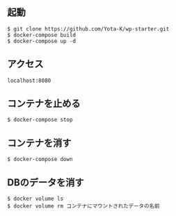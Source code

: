 ## 起動
`$ git clone https://github.com/Yota-K/wp-starter.git`  
`$ docker-compose build`  
`$ docker-compose up -d`

## アクセス
`localhost:8080`

## コンテナを止める
`$ docker-compose stop`

## コンテナを消す
`$ docker-compose down`

## DBのデータを消す
`$ docker volume ls`   
`$ docker volume rm コンテナにマウントされたデータの名前`
